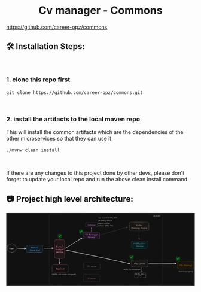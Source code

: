<h1 align="center" id="title">Cv manager - Commons</h1>

<a id="description">https://github.com/career-opz/commons</a>

<h2>🛠️ Installation Steps:</h2>
<br>

<h3>1. clone this repo first</h3>

```
git clone https://github.com/career-opz/commons.git
```
<br>
<h3>2. install the artifacts to the local maven repo</h3>
<p>This will install the common artifacts which are the dependencies of the other microservices so that they can use it</p>

```
./mvnw clean install
```

<br>
<p>If there are any changes to this project done by other devs, please don't forget to update your local repo and run the above clean install command</p>

<h2>📷 Project high level architecture:</h2>
<img src="./architecture/highlevel_system_design.png" alt="project-screenshot" />
